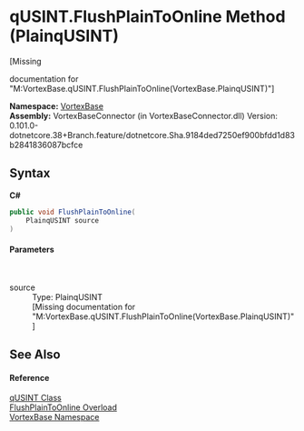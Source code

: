 # qUSINT.FlushPlainToOnline Method (PlainqUSINT)
 

\[Missing <summary> documentation for "M:VortexBase.qUSINT.FlushPlainToOnline(VortexBase.PlainqUSINT)"\]

**Namespace:**&nbsp;<a href="N_VortexBase.md">VortexBase</a><br />**Assembly:**&nbsp;VortexBaseConnector (in VortexBaseConnector.dll) Version: 0.101.0-dotnetcore.38+Branch.feature/dotnetcore.Sha.9184ded7250ef900bfdd1d83b2841836087bcfce

## Syntax

**C#**<br />
``` C#
public void FlushPlainToOnline(
	PlainqUSINT source
)
```


#### Parameters
&nbsp;<dl><dt>source</dt><dd>Type: PlainqUSINT<br />\[Missing <param name="source"/> documentation for "M:VortexBase.qUSINT.FlushPlainToOnline(VortexBase.PlainqUSINT)"\]</dd></dl>

## See Also


#### Reference
<a href="T_VortexBase_qUSINT.md">qUSINT Class</a><br /><a href="Overload_VortexBase_qUSINT_FlushPlainToOnline.md">FlushPlainToOnline Overload</a><br /><a href="N_VortexBase.md">VortexBase Namespace</a><br />